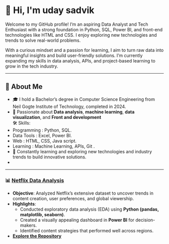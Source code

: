 # 👋 Hi, I'm uday sadvik  

Welcome to my GitHub profile! I’m an aspiring Data Analyst and Tech Enthusiast with a strong foundation in Python, SQL, Power BI, and front-end technologies like HTML and CSS. I enjoy exploring new technologies and trends to solve real-world problems.

With a curious mindset and a passion for learning, I aim to turn raw data into meaningful insights and build user-friendly solutions. I’m currently expanding my skills in data analysis, APIs, and project-based learning to grow in the tech industry.

---

## 🌟 About Me  
- 🎓 I hold a Bachelor’s degree in Computer Science Engineering from Neil Gogte Institute of Technology, completed in 2024.
- 🌱 Passionate about **Data analysis**, **machine learning**, **data visualization**, and **Front and development**  
🛠️ Skills:  
- Programming : Python, SQL.
- Data Tools  :  Excel, Power BI.
- Web         : HTML, CSS, Java script. 
- Learning    : Machine Learning, APIs, Git .  
- 🚀 Constantly learning and exploring new technologies and industry trends to build innovative solutions.
- 

---
### 📊 [Netflix Data Analysis](#)  
- **Objective**: Analyzed Netflix’s extensive dataset to uncover trends in content creation, user preferences, and global viewership.  
- **Highlights**:  
  - Conducted exploratory data analysis (EDA) using **Python (pandas, matplotlib, seaborn)**.  
  - Created a visually appealing dashboard in **Power BI** for decision-makers.  
  - Identified content strategies that performed well across regions.  
- **[Explore the Repository](https://github.com/Prasanth7733/Netflix-Data-Analysis)** 
